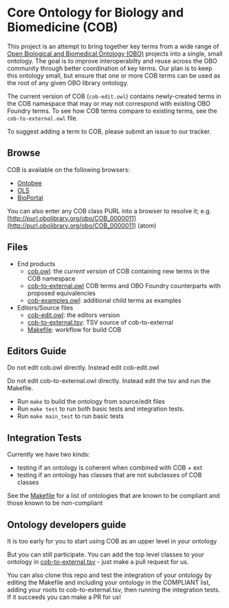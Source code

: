 # Core Ontology for Biology and Biomedicine (COB)

This project is an attempt to bring together key terms from a wide range of [Open Biological and Biomedical Ontology (OBO)](http://obofoundry.org) projects into a single, small ontology. The goal is to improve interoperabilty and reuse across the OBO community through better coordination of key terms. Our plan is to keep this ontology small, but ensure that one or more COB terms can be used as the root of any given OBO library ontology.

The current version of COB (`cob-edit.owl`) contains newly-created terms in the COB namespace that may or may not correspond with existing OBO Foundry terms. To see how COB terms compare to existing terms, see the `cob-to-external.owl` file.

To suggest adding a term to COB, please submit an issue to our tracker.

## Browse

COB is available on the following browsers:

 - [Ontobee](http://www.ontobee.org/ontology/COB)
 - [OLS](https://www.ebi.ac.uk/ols/ontologies/cob)
 - [BioPortal](http://bioportal.bioontology.org/ontologies/COB)

You can also enter any COB class PURL into a browser to resolve it; e.g. [http://purl.obolibrary.org/obo/COB_0000011](http://purl.obolibrary.org/obo/COB_0000011) (atom)

## Files

- End products
   - [cob.owl](cob.owl): the *current version* of COB containing new terms in the COB namespace
   - [cob-to-external.owl](cob-to-external.owl) COB terms and OBO Foundry counterparts with proposed equivalencies
   - [cob-examples.owl](cob-examples.owl): additional child terms as examples
- Editors/Source files
  - [cob-edit.owl](cob-edit.owl): the editors version
  - [cob-to-external.tsv](cob-to-external.tsv): TSV source of cob-to-external
  - [Makefile](Makefile): workflow for build COB

## Editors Guide

Do not edit cob.owl directly. Instead edit cob-edit.owl

Do not edit cob-to-external.owl directly. Instead edit the tsv and run the Makefile.

 - Run `make` to build the ontology from source/edit files
 - Run `make test` to run both basic tests and integration tests.
 - Run `make main_test` to run  basic tests 

## Integration Tests

Currently we have two kinds:

- testing if an ontology is coherent when combined with COB + ext
- testing if an ontology has classes that are not subclasses of COB classes

See the [Makefile](Makefile) for a list of ontologies that are known to be compliant and those known to be non-compliant

## Ontology developers guide

It is too early for you to start using COB as an upper level in your ontology

But you can still participate. You can add the top level classes to
your ontology in [cob-to-external.tsv](cob-to-external.tsv) - just
make a pull request for us.

You can also clone this repo and test the integration of your ontology
by editing the Makefile and including your ontology in the COMPLIANT
list, adding your roots to cob-to-external.tsv, then running the
integration tests. If it succeeds you can make a PR for us!
